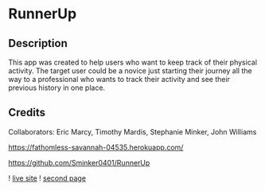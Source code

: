 # RunnerUp

## Description
This app was created to help users who want to keep track of their physical activity. The target user could be a novice just starting their journey all the way to a professional who wants to track their activity and see their previous history in one place. 

## Credits

Collaborators: Eric Marcy, Timothy Mardis, Stephanie Minker, John Williams


https://fathomless-savannah-04535.herokuapp.com/

https://github.com/Sminker0401/RunnerUp

! [live site](/images/live.png)
! [second page](/images/live2.png)